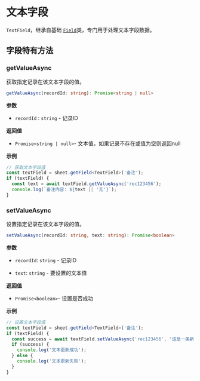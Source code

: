 # 文本字段

`TextField`，继承自基础 [`Field`](./Field模块.md)类，专门用于处理文本字段数据。

## 字段特有方法

### getValueAsync

获取指定记录在该文本字段的值。

```typescript
getValueAsync(recordId: string): Promise<string | null>
```

**参数**

*   `recordId` : `string` - 记录ID
    

**返回值**

*   `Promise<string | null>`\- 文本值，如果记录不存在或值为空则返回null
    

**示例**

```typescript
// 获取文本字段值
const textField = sheet.getField<TextField>('备注');
if (textField) {
  const text = await textField.getValueAsync('rec123456');
  console.log(`备注内容: ${text || '无'}`);
}

```

### setValueAsync

设置指定记录在该文本字段的值。

```typescript
setValueAsync(recordId: string, text: string): Promise<boolean>
```

**参数**

*   `recordId`: `string` - 记录ID
    
*   `text`: `string` - 要设置的文本值
    

**返回值**

*   `Promise<boolean>`\- 设置是否成功
    

**示例**

```typescript
// 设置文本字段值
const textField = sheet.getField<TextField>('备注');
if (textField) {
  const success = await textField.setValueAsync('rec123456', '这是一条新的备注内容');
  if (success) {
    console.log('文本更新成功');
  } else {
    console.log('文本更新失败');
  }
}

```